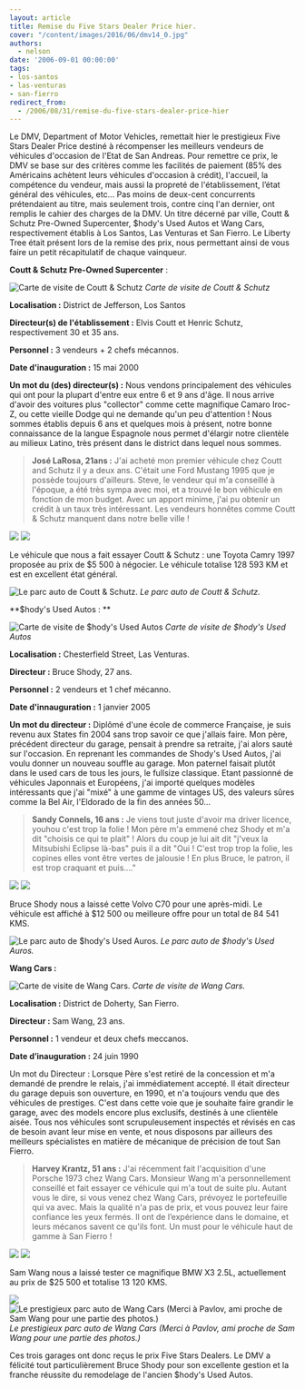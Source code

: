 ```yaml
---
layout: article
title: Remise du Five Stars Dealer Price hier.
cover: "/content/images/2016/06/dmv14_0.jpg"
authors:
  - nelson
date: '2006-09-01 00:00:00'
tags:
- los-santos
- las-venturas
- san-fierro
redirect_from:
  - /2006/08/31/remise-du-five-stars-dealer-price-hier
---
```


Le DMV, Department of Motor Vehicles, remettait hier le prestigieux Five Stars Dealer Price destiné à récompenser les meilleurs vendeurs de véhicules d'occasion de l'Etat de San Andreas. Pour remettre ce prix, le DMV se base sur des critères comme les facilités de paiement (85% des Américains achètent leurs véhicules d'occasion à crédit), l'accueil, la compétence du vendeur, mais aussi la propreté de l'établissement, l’état général des véhicules, etc... Pas moins de deux-cent concurrents prétendaient au titre, mais seulement trois, contre cinq l'an dernier, ont remplis le cahier des charges de la DMV. Un titre décerné par ville, Coutt & Schutz Pre-Owned Supercenter, $hody's Used Autos et Wang Cars, respectivement établis à Los Santos, Las Venturas et San Fierro. Le Liberty Tree était présent lors de la remise des prix, nous permettant ainsi de vous faire un petit récapitulatif de chaque vainqueur.

**Coutt & Schutz Pre-Owned Supercenter** :

![Carte de visite de Coutt & Schutz](/content/images/2005/01/coutt.jpg)
_Carte de visite de Coutt & Schutz_

**Localisation :** District de Jefferson, Los Santos

**Directeur(s) de l'établissement :** Elvis Coutt et Henric Schutz, respectivement 30 et 35 ans.

**Personnel :** 3 vendeurs + 2 chefs mécannos.

**Date d'inauguration :** 15 mai 2000

**Un mot du (des) directeur(s) :** Nous vendons principalement des véhicules qui ont pour la plupart d'entre eux entre 6 et 9 ans d'âge. Il nous arrive d'avoir des voitures plus "collector" comme cette magnifique Camaro Iroc-Z, ou cette vieille Dodge qui ne demande qu'un peu d'attention ! Nous sommes établis depuis 6 ans et quelques mois à présent, notre bonne connaissance de la langue Espagnole nous permet d'élargir notre clientèle au milieux Latino, très présent dans le district dans lequel nous sommes.

> **José LaRosa, 21ans :** J'ai acheté mon premier véhicule chez Coutt and Schutz il y a deux ans. C'était une Ford Mustang 1995 que je possède toujours d'ailleurs. Steve, le vendeur qui m'a conseillé à l'époque, a été très sympa avec moi, et a trouvé le bon véhicule en fonction de mon budget. Avec un apport minime, j'ai pu obtenir un crédit à un taux très intéressant. Les vendeurs honnêtes comme Coutt & Schutz manquent dans notre belle ville !

![](/content/images/2005/01/dmv10.jpg)
![](/content/images/2005/01/dmv13.jpg)

Le véhicule que nous a fait essayer Coutt & Schutz : une Toyota Camry 1997 proposée au prix de $5 500 à négocier. Le véhicule totalise 128 593 KM et est en excellent état général.

![Le parc auto de Coutt & Schutz.](/content/images/2005/01/dmv8.jpg)
_Le parc auto de Coutt & Schutz._

\*\*$hody's Used Autos : \*\*

![Carte de visite de $hody's Used Autos](/content/images/2005/01/shody.jpg)
_Carte de visite de $hody's Used Autos_

**Localisation :** Chesterfield Street, Las Venturas.

**Directeur :** Bruce Shody, 27 ans.

**Personnel :** 2 vendeurs et 1 chef mécanno.

**Date d'innauguration :** 1 janvier 2005

**Un mot du directeur :** Diplômé d'une école de commerce Française, je suis revenu aux States fin 2004 sans trop savoir ce que j'allais faire. Mon père, précédent directeur du garage, pensait à prendre sa retraite, j'ai alors sauté sur l'occasion. En reprenant les commandes de Shody's Used Autos, j'ai voulu donner un nouveau souffle au garage. Mon paternel faisait plutôt dans le used cars de tous les jours, le fullsize classique. Etant passionné de véhicules Japonnais et Européens, j'ai importé quelques modèles intéressants que j'ai "mixé" à une gamme de vintages US, des valeurs sûres comme la Bel Air, l'Eldorado de la fin des années 50...

> **Sandy Connels, 16 ans :** Je viens tout juste d'avoir ma driver licence, youhou c'est trop la folie ! Mon père m'a emmené chez Shody et m'a dit "choisis ce qui te plait" ! Alors du coup je lui ait dit "j'veux la Mitsubishi Eclipse là-bas" puis il a dit "Oui ! C'est trop trop la folie, les copines elles vont être vertes de jalousie ! En plus Bruce, le patron, il est trop craquant et puis...."

![](/content/images/2005/01/dmv16.jpg)
![](/content/images/2005/01/dmv18.jpg)

Bruce Shody nous a laissé cette Volvo C70 pour une après-midi. Le véhicule est affiché à $12 500 ou meilleure offre pour un total de 84 541 KMS.

![Le parc auto de $hody's Used Auros.](/content/images/2005/01/dmv14.jpg)
_Le parc auto de $hody's Used Auros._

**Wang Cars :**

![Carte de visite de Wang Cars.](/content/images/2005/01/wang.jpg)
_Carte de visite de Wang Cars._

**Localisation :** District de Doherty, San Fierro.

**Directeur :** Sam Wang, 23 ans.

**Personnel :** 1 vendeur et deux chefs meccanos.

**Date d’inauguration :** 24 juin 1990

Un mot du Directeur : Lorsque Père s'est retiré de la concession et m'a demandé de prendre le relais, j'ai immédiatement accepté. Il était directeur du garage depuis son ouverture, en 1990, et n'a toujours vendu que des véhicules de prestiges. C'est dans cette voie que je souhaite faire grandir le garage, avec des models encore plus exclusifs, destinés à une clientèle aisée. Tous nos véhicules sont scrupuleusement inspectés et révisés en cas de besoin avant leur mise en vente, et nous disposons par ailleurs des meilleurs spécialistes en matière de mécanique de précision de tout San Fierro.

> **Harvey Krantz, 51 ans :** J'ai récemment fait l'acquisition d'une Porsche 1973 chez Wang Cars. Monsieur Wang m'a personnellement conseillé et fait essayer ce véhicule qui m'a tout de suite plu. Autant vous le dire, si vous venez chez Wang Cars, prévoyez le portefeuille qui va avec. Mais la qualité n'a pas de prix, et vous pouvez leur faire confiance les yeux fermés. Il ont de l’expérience dans le domaine, et leurs mécanos savent ce qu'ils font. Un must pour le véhicule haut de gamme à San Fierro !

![](/content/images/2005/01/dmv22.jpg)
![](/content/images/2005/01/dmv24.jpg)

Sam Wang nous a laissé tester ce magnifique BMW X3 2.5L, actuellement au prix de $25 500 et totalise 13 120 KMS.

![](/content/images/2005/01/dmv19.jpg)
![Le prestigieux parc auto de Wang Cars (Merci à Pavlov, ami proche de Sam Wang pour une partie des photos.)](/content/images/2005/01/dmv4.jpg)
_Le prestigieux parc auto de Wang Cars (Merci à Pavlov, ami proche de Sam Wang pour une partie des photos.)_

Ces trois garages ont donc reçus le prix Five Stars Dealers. Le DMV a félicité tout particulièrement Bruce Shody pour son excellente gestion et la franche réussite du remodelage de l'ancien $hody's Used Autos.